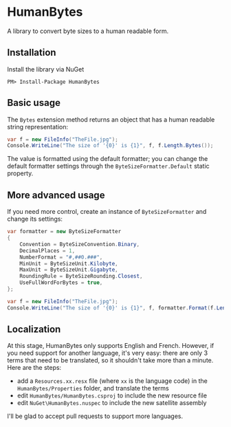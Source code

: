 HumanBytes
==========

A library to convert byte sizes to a human readable form.

Installation
------------

Install the library via NuGet

```
PM> Install-Package HumanBytes
```

Basic usage
-----------

The `Bytes` extension method returns an object that has a human readable string representation:

```csharp
var f = new FileInfo("TheFile.jpg");
Console.WriteLine("The size of '{0}' is {1}", f, f.Length.Bytes());
```

The value is formatted using the default formatter; you can change the default formatter settings through the `ByteSizeFormatter.Default` static property.

More advanced usage
-------------------

If you need more control, create an instance of `ByteSizeFormatter` and change its settings:

```csharp
var formatter = new ByteSizeFormatter
{
    Convention = ByteSizeConvention.Binary,
    DecimalPlaces = 1,
    NumberFormat = "#,##0.###",
    MinUnit = ByteSizeUnit.Kilobyte,
    MaxUnit = ByteSizeUnit.Gigabyte,
    RoundingRule = ByteSizeRounding.Closest,
    UseFullWordForBytes = true,
};

var f = new FileInfo("TheFile.jpg");
Console.WriteLine("The size of '{0}' is {1}", f, formatter.Format(f.Length));
```

Localization
------------

At this stage, HumanBytes only supports English and French. However, if you need support for another language, it's very easy: there are only 3 terms that need to be translated, so it shouldn't take more than a minute. Here are the steps:

- add a `Resources.xx.resx` file (where `xx` is the language code) in the `HumanBytes/Properties` folder, and translate the terms
- edit `HumanBytes/HumanBytes.csproj` to include the new resource file
- edit `NuGet\HumanBytes.nuspec` to include the new satellite assembly

I'll be glad to accept pull requests to support more languages.

